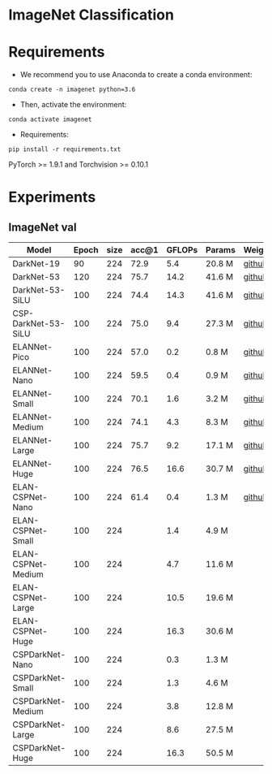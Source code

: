 # ImageNet Classification


# Requirements
- We recommend you to use Anaconda to create a conda environment:
```Shell
conda create -n imagenet python=3.6
```

- Then, activate the environment:
```Shell
conda activate imagenet
```

- Requirements:
```Shell
pip install -r requirements.txt 
```
PyTorch >= 1.9.1 and Torchvision >= 0.10.1

# Experiments
## ImageNet val

|    Model            | Epoch | size | acc@1 | GFLOPs | Params |  Weight |
|---------------------|-------|------|-------|--------|--------|---------|
| DarkNet-19          | 90    | 224  |  72.9 | 5.4    | 20.8 M | [github](https://github.com/yjh0410/image_classification_pytorch/releases/download/weight/darknet19.pth) |
| DarkNet-53          | 120   | 224  |  75.7 | 14.2   | 41.6 M | [github](https://github.com/yjh0410/image_classification_pytorch/releases/download/weight/darknet53.pth) |
| DarkNet-53-SiLU     | 100   | 224  |  74.4 | 14.3   | 41.6 M | [github](https://github.com/yjh0410/image_classification_pytorch/releases/download/weight/darknet53_silu.pth) |
| CSP-DarkNet-53-SiLU | 100   | 224  |  75.0 | 9.4    | 27.3 M | [github](https://github.com/yjh0410/image_classification_pytorch/releases/download/weight/cspdarknet53_silu.pth) |
| ELANNet-Pico        | 100   | 224  |  57.0 | 0.2    | 0.8 M  | [github](https://github.com/yjh0410/image_classification_pytorch/releases/download/weight/elannet_pico.pth) |
| ELANNet-Nano        | 100   | 224  |  59.5 | 0.4    | 0.9 M  | [github](https://github.com/yjh0410/image_classification_pytorch/releases/download/weight/elannet_nano.pth) |
| ELANNet-Small       | 100   | 224  |  70.1 | 1.6    | 3.2 M  | [github](https://github.com/yjh0410/image_classification_pytorch/releases/download/weight/elannet_small.pth) |
| ELANNet-Medium      | 100   | 224  |  74.1 | 4.3    | 8.3 M  | [github](https://github.com/yjh0410/image_classification_pytorch/releases/download/weight/elannet_medium.pth) |
| ELANNet-Large       | 100   | 224  |  75.7 | 9.2    | 17.1 M | [github](https://github.com/yjh0410/image_classification_pytorch/releases/download/weight/elannet_large.pth) |
| ELANNet-Huge        | 100   | 224  |  76.5 | 16.6   | 30.7 M | [github](https://github.com/yjh0410/image_classification_pytorch/releases/download/weight/elannet_huge.pth) |
| ELAN-CSPNet-Nano    | 100   | 224  |  61.4 | 0.4    | 1.3 M  | [github](https://github.com/yjh0410/image_classification_pytorch/releases/download/weight/elan_cspnet_nano.pth) |
| ELAN-CSPNet-Small   | 100   | 224  |   | 1.4    | 4.9 M  |  |
| ELAN-CSPNet-Medium  | 100   | 224  |   | 4.7    | 11.6 M |  |
| ELAN-CSPNet-Large   | 100   | 224  |   | 10.5   | 19.6 M |  |
| ELAN-CSPNet-Huge    | 100   | 224  |   | 16.3   | 30.6 M |  |
| CSPDarkNet-Nano     | 100   | 224  |   | 0.3    | 1.3 M  |  |
| CSPDarkNet-Small    | 100   | 224  |   | 1.3    | 4.6 M  |  |
| CSPDarkNet-Medium   | 100   | 224  |   | 3.8    | 12.8 M |  |
| CSPDarkNet-Large    | 100   | 224  |   | 8.6    | 27.5 M |  |
| CSPDarkNet-Huge     | 100   | 224  |   | 16.3   | 50.5 M |  |

